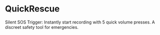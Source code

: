 # QuickRescue
Silent SOS Trigger: Instantly start recording with 5 quick volume presses. A discreet safety tool for emergencies.
